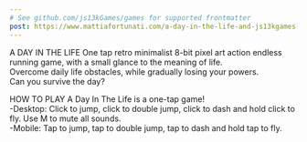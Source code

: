 ```yaml
---
# See github.com/js13kGames/games for supported frontmatter
post: https://www.mattiafortunati.com/a-day-in-the-life-and-js13kgames-2017/
---
```

A DAY IN THE LIFE
One tap retro minimalist 8-bit pixel art action endless running game, with a small glance to the meaning of life.  
Overcome daily life obstacles, while gradually losing your powers.   
Can you survive the day?

HOW TO PLAY
A Day In The Life is a one-tap game!  
-Desktop: Click to jump, click to double jump, click to dash and hold click to fly. Use M to mute all sounds.  
-Mobile: Tap to jump, tap to double jump, tap to dash and hold tap to fly.